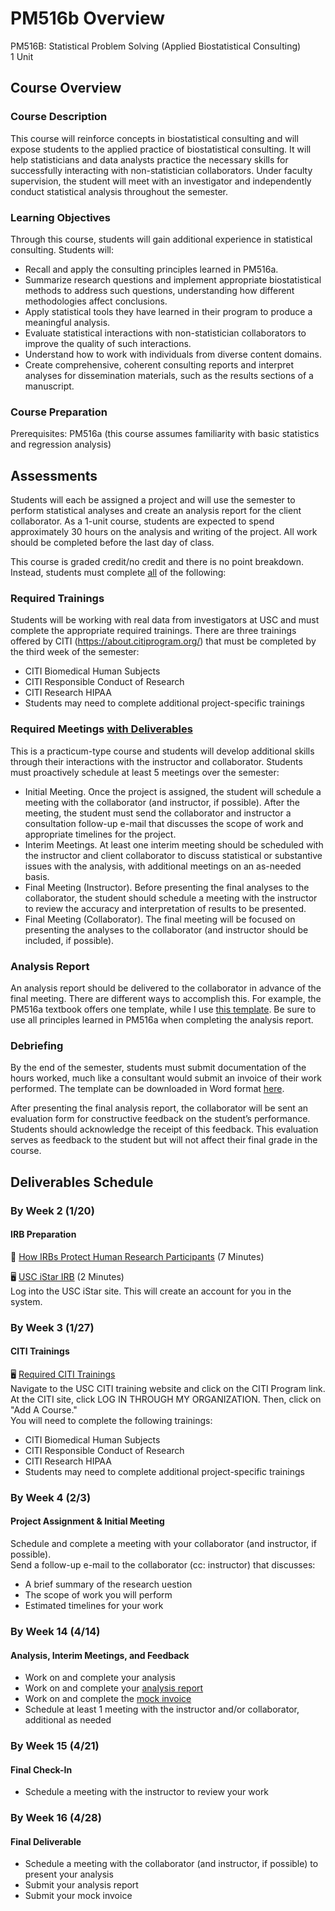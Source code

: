 # PM516b Overview

PM516B: Statistical Problem Solving (Applied Biostatistical Consulting)  
1 Unit  

## Course Overview
### Course Description
This course will reinforce concepts in biostatistical consulting and will expose students to the applied practice of biostatistical consulting. It will help statisticians and data analysts practice the necessary skills for successfully interacting with non-statistician collaborators. Under faculty supervision, the student will meet with an investigator and independently conduct statistical analysis throughout the semester. 

### Learning Objectives
Through this course, students will gain additional experience in statistical consulting. Students will:
* Recall and apply the consulting principles learned in PM516a.
* Summarize research questions and implement appropriate biostatistical methods to address such questions, understanding how different methodologies affect conclusions.
* Apply statistical tools they have learned in their program to produce a meaningful analysis.
* Evaluate statistical interactions with non-statistician collaborators to improve the quality of such interactions. 
* Understand how to work with individuals from diverse content domains.
* Create comprehensive, coherent consulting reports and interpret analyses for dissemination materials, such as the results sections of a manuscript.

### Course Preparation
Prerequisites: PM516a (this course assumes familiarity with basic statistics and regression analysis)

## Assessments

Students will each be assigned a project and will use the semester to perform statistical analyses and create an analysis report for the client collaborator. As a 1-unit course, students are expected to spend approximately 30 hours on the analysis and writing of the project. All work should be completed before the last day of class.

This course is graded credit/no credit and there is no point breakdown. Instead, students must complete <u>all</u> of the following:

### Required Trainings
Students will be working with real data from investigators at USC and must complete the appropriate required trainings. There are three trainings offered by CITI (https://about.citiprogram.org/) that must be completed by the third week of the semester: 

* CITI Biomedical Human Subjects
* CITI Responsible Conduct of Research
* CITI Research HIPAA
* Students may need to complete additional project-specific trainings

### Required Meetings <u>with Deliverables</u>

This is a practicum-type course and students will develop additional skills through their interactions with the instructor and collaborator. Students must proactively schedule at least 5 meetings over the semester:

* Initial Meeting. Once the project is assigned, the student will schedule a meeting with the collaborator (and instructor, if possible). After the meeting, the student must send the collaborator and instructor a consultation follow-up e-mail that discusses the scope of work and appropriate timelines for the project.
* Interim Meetings. At least one interim meeting should be scheduled with the instructor and client collaborator to discuss statistical or substantive issues with the analysis, with additional meetings on an as-needed basis. 
* Final Meeting (Instructor). Before presenting the final analyses to the collaborator, the student should schedule a meeting with the instructor to review the accuracy and interpretation of results to be presented.
* Final Meeting (Collaborator). The final meeting will be focused on presenting the analyses to the collaborator (and instructor should be included, if possible).

### Analysis Report
An analysis report should be delivered to the collaborator in advance of the final meeting. There are different ways to accomplish this. For example, the PM516a textbook offers one template, while I use [this template](https://uscbiostats.github.io/PM516/analysis-report/). Be sure to use all principles learned in PM516a when completing the analysis report.

### Debriefing

By the end of the semester, students must submit documentation of the hours worked, much like a consultant would submit an invoice of their work performed. The template can be downloaded in Word format [here](PM516b_Invoice_Template.docx).

After presenting the final analysis report, the collaborator will be sent an evaluation form for constructive feedback on the student’s performance. Students should acknowledge the receipt of this feedback. This evaluation serves as feedback to the student but will not affect their final grade in the course.


## Deliverables Schedule

### By Week 2 (1/20)

#### IRB Preparation

🎥 [How IRBs Protect Human Research Participants](https://www.youtube.com/watch?v=U8fme1boEbE) (7 Minutes) <br /> 

🖥️ [USC iStar IRB](https://istar.usc.edu) (2 Minutes)<br /> 
Log into the USC iStar site. This will create an account for you in the system.

### By Week 3 (1/27)

#### CITI Trainings

🖥️ [Required CITI Trainings](https://hrpp.usc.edu/education_certification/)<br /> Navigate to the USC CITI training website and click on the CITI Program link. At the CITI site, click LOG IN THROUGH MY ORGANIZATION. Then, click on "Add A Course." <br>
You will need to complete the following trainings:

* CITI Biomedical Human Subjects
* CITI Responsible Conduct of Research
* CITI Research HIPAA
* Students may need to complete additional project-specific trainings

### By Week 4 (2/3)

#### Project Assignment & Initial Meeting

Schedule and complete a meeting with your collaborator (and instructor, if possible). <br>
Send a follow-up e-mail to the collaborator (cc: instructor) that discusses:

* A brief summary of the research uestion
* The scope of work you will perform
* Estimated timelines for your work

### By Week 14 (4/14)

#### Analysis, Interim Meetings, and Feedback

* Work on and complete your analysis
* Work on and complete your [analysis report](analysis-report.md)
* Work on and complete the [mock invoice](PM516b_Invoice_Template.docx)
* Schedule at least 1 meeting with the instructor and/or collaborator, additional as needed

### By Week 15 (4/21)

#### Final Check-In

* Schedule a meeting with the instructor to review your work

### By Week 16 (4/28)

#### Final Deliverable

* Schedule a meeting with the collaborator (and instructor, if possible) to present your analysis
* Submit your analysis report
* Submit your mock invoice